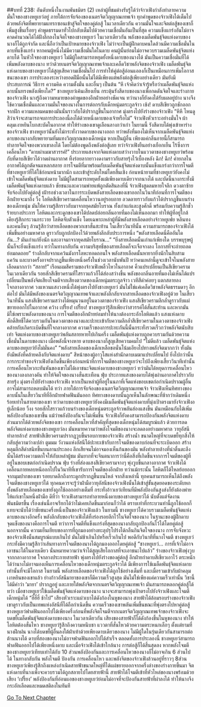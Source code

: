 ##บทที่ 238: อันดับหนึ่งในงานพันธมิตร (2)
เหล่าผู้ที่ชมต่างรับรู้ได้ว่าจ้าวเฟิงกำลังทำลายความมั่นใจของชางหยูเยว่อยู่
ภายใต้การจับจ้องของเนตรจิตวิญญาณเทพเจ้า ทุกคำพูดของจ้าวเฟิงได้เต็มไปด้วยพลังจิตที่พยายามแทรกซอนเข้าสู่จิตใจของคู่ต่อสู้
ในเวลาเดียวกัน
ความมั่นใจและจิตต่อสู้ของเขาก็เพิ่มสูงขึ้นเรื่อยๆ คำพูดธรรมดาทั่วไปกลับเต็มไปด้วยความเชื่อมั่นอันเป็นที่สุด
ความแข็งแกร่งอันไม่อาจคาดคำนวณได้ได้ฝังลึกลงในจิตใจของชางหยูเยว่
ในเวลาเดียวกัน
พลังของเมล็ดพันธุ์จิตแห่งดาบของนางก็ได้ถูกจำกัด
และนี่ถือว่าเป็นเป้าหมายของจ้าวเฟิง
ไม่ว่าจะเป็นผู้ฝึกดาบคนใดล้วนมีความเชื่อมั่นในดาบที่แข็งแกร่ง หากคนผู้หนึ่งไม่มีความเชื่อมั่นใดในดาบ คนผู้นั้นย่อมไม่อาจควบรวมเมล็ดพันธุ์จิตแห่งดาบได้
ในหัวใจของชางหยูเยว่ ไม่มีผู้ใดสามารถหยุดยั้งหนึ่งดาบของนางได้
มันเป็นความเชื่อมั่นที่ได้เพิ่มพลังดาบของนาง
ทว่าด้วยเนตรจิตวิญญาณเทพเจ้าและเคล็ดวิชาพลังจิตของจ้าวเฟิง เมล็ดพันธุ์จิตแห่งดาบของชางหยูเยว่ได้สูญเสียความเชื่อมั่นไป
การทำให้คู่ต่อสู้อ่อนแอลงก็เป็นเหมือนการเพิ่มโอกาสชนะของเขา
การประลองระหว่างยอดฝีมือนั้นไม่ได้มีเพียงแต่พลังต่อสู้เพียงอย่างเดียว มันยังมีประสบการณ์ วิธีการ ความคิด ความตั้งมั่น และอื่นๆ เป็นต้น
“หึ เจ้าคิดว่าเจ้ารู้หรือว่าเมล็ดพันธุ์จิตแห่งดาบนั้นทรงพลังเพียงใด?”
ชางหยูเยว่เค้นเสียงเย็น กระตุ้นรังสีดาบของนางเพื่อกดดันจิตใจและร่างกายของจ้าวเฟิง
นางรู้ถึงความหมายของคำพูดของอีกฝ่ายอย่างชัดเจน ทว่านางก็ยังคงได้รับผลอยู่บ้าง นางจึงใช้ความเชื่อมั่นและความมั่นใจของนางในการต่อกรกับเด็กหนุ่มตระกูลจ้าว
เช้ง!
ดาบสีเขียวถูกชักออกจากฝัก ความแหลมคมของมันนั่นราวกับได้ปรากฏขึ้นในอากาศ มุ่งตรงไปยังร่างของจ้าวเฟิง
“หึหึ ไหนดูสิว่าเจ้าจะสามารถจบการประลองนี้ลงได้ด้วยหนึ่งดาบของเจ้าหรือไม่”
จ้าวเฟิงหัวเราะอย่างมั่นใจ ผ้าคลุมเงาหยินโบกสะบัดในอากาศ ทำให้ร่างของเขาดูเลือนลางกว่าเก่า
ในยามนี้ รังสีดาบได้พุ่งเข้าหาร่างของจ้าวเฟิง
ชางหยูเยว่นั้นยังไม่กระทั่งวาดดาบของนางออก ทว่าพลังที่มองไม่เห็นจากเมล็ดพันธุ์จิตแห่งดาบของนางกลับพยายามทิ่มแทงวิญญาณของเด็กหนุ่ม
หากเป็นผู้อื่น เพียงแค่กลิ่นอายนี้ก็สามารถทำลายจิตใจของพวกเขาลงได้ โดยไม่ต้องพูดถึงพลังต่อสู้เลย
ทว่าจ้าวเฟิงยืนอย่างเยือกเย็น ไร้ซึ่งการเคลื่อนไหว
“ดาบผ่าเมฆาสวรรค์!”
ประกายแสงจากจิตแห่งดาบสว่างวาบในแววตาของชางหยูเยว่พร้อมกับที่ดาบสีเขียวได้วาดผ่านอากาศ ทิ้งร่อยลากยาวงดงามราวกับสายรุ้งไว้เบื้องหลัง
ฉึก! ฉึก!
ค่ายกลในอากาศได้ถูกตัดจนแหลกสลาย
การโจมตีที่มาพร้อมกับเมล็ดพันธุ์จิตแห่งดาบนั้นแข็งแกร่งกว่าการโจมตีที่ชางหยูเยว่ที่ได้ใช้ก่อนหน้ามากนัก และเข้าสู่ระดับใหม่โดยสิ้นเชิง
ก่อนหน้ายามที่ชางหยูเยว่ยังคงไม่เข้าใจเมล็ดพันธุ์จิตแห่งดาบ ไม่มีผู้ใดสามารถหยุดยั้งแม้เพียงดาบเดียวจากนางได้ และบัดนี้นางกระทั่งมีเมล็ดพันธุ์จิตแห่งดาบแล้ว
ชัยชนะและความพ่ายแพ้ถูกตัดสินลงที่นี่
จ้าวเฟิงสูดลมหายใจลึก ดวงตาซ้ายจับจ้องไปยังคู่ต่อสู้ เฝ้ารอช่วงเวลาในการระเบิดพลังสายเลือดของเขาออกในวินาทีก่อนที่การโจมตีของอีกฝ่ายจะมาถึง
วิ้ง
โลหิตสีเขียวครามเคลื่อนไหววนอยู่รอบกาย
ลวดลายราวกับแก้วได้ปรากฏขึ้นบนร่างของเด็กหนุ่ม มันให้ความรู้สึกราวกับมาจากยุคสมัยโบราณ ทั้งเก่าแก่และสูงศักดิ์ พร้อมกับความรู้สึกชั่วร้ายบางประการ
โลหิตและกระดูกของเขาได้ปลดปล่อยกลิ่นอายที่มองไม่เห็นออกมา ทำให้ผู้ที่อยู่ใกล้เคียงรู้สึกกระวนกระวาย โลหิตจับตัวแข็ง
โดยเฉพาะเหล่าผู้ที่มีพลังสายเลือดอย่างจ้าวหยูเฟย หลินทง และคนอื่นๆ ล้วนรู้สึกว่าสายเลือดของพวกเขาสั่นสะท้าน
ในเสี้ยววินาทีนั้น ความสามารถของจ้าวเฟิงได้เพิ่มขึ้นอย่างมหาศาล ดูราวกับถูกปกป้องไว้ด้วยพลังลึกลับประการหนึ่ง
“พลังสายเลือดนี่คืออันใดกัน...? มันเก่าแก่ยิ่งนัก และอาจมาจากยุคสมัยโบราณ...”
“ยิ่งสายเลือดนั้นเก่าแก่เพียงใด บรรพบุรุษผู้นั้นก็จะยิ่งแข็งแกร่ง ทว่าในทางกลับกัน ความบริสุทธิ์ของสายเลือดก็จะเจือจางลง โอกาสที่จะถ่ายถอดย่อมถดถอย”
ร่างลึกลับจากแคว้นมังกรโลหะทอดถอนใจ
พลังสายเลือดนั้นหายากยิ่งนักในสิบสามแคว้น และบางครั้งอาจปรากฏขึ้นเพียงหนึ่งครั้งในช่วงเวลานับพันปี
ทว่าคนเหล่านี้ดูจะเข้าใจในพลังสายเลือดมากกว่า
“สลาย!”
เรือนผมสีครามของจ้าวเฟิงพลิ้วไหวในอากาศ คิ้วแปรเปลี่ยนเป็นสีเขียวคราม ในเวลาเดียวกัน รอยสักสีเขียวครามที่ใสราวแก้วก็ได้ส่องสว่างขึ้น
พลังของกลิ่นอายที่มองไม่เห็นได้แปรเปลี่ยนเป็นพลังจิตเสียงโจมตีจากเสียงตวาดของเด็กหนุ่มตระกูลจ้าว
เวทีสีดำค่อยๆ แตกสลายลง
ใจกลางอากาศ วงแหวนแสงวงหนึ่งได้พุ่งตรงไปยังชางหยูเยว่
มันไม่ใช่แค่เคล็ดวิชาพลังจิตธรรมดาๆ อีกต่อไป มันได้มีพลังของเนตรจิตวิญญาณเทพเจ้าและพลังลึกลับจากสายเลือดของจ้าวเฟิงอยู่ด้วย
ในเสี้ยววินาทีนั้น แสงสีเขียวครามสว่างได้หมุนวนอยู่ในดวงตาของจ้าวเฟิง แสงสีเขียวครามลึกล้ำดูราวกับแผ่ขยายออกไปในอากาศ
คว้าง เปรี้ยง! เปรี้ยง!
ชางหยูเยว่รู้สึกเพียงว่าสวรรค์ได้สั่นสะท้าน และหากมันมิใช่เพราะพลังดาบของนาง การโจมตีของอีกฝ่ายย่อมทำให้นางต้องกระอักโลหิตแล้ว
แสงแห่งดาบศักดิ์สิทธิ์ได้ควบรวมกันในดวงตาของนางและปะทะเข้ากับความลึกล้ำสีเขียวครามในดวงตาของจ้าวเฟิง คล้ายกับเกิดระเบิดขึ้นที่ใจกลางอากาศ
ความเร็วของการปะทะกันนี้นั้นกระทั่งรวดเร็วกว่าพลังจิตนับสิบเท่า
จิตแห่งดาบของชางหยูเยว่พลันสลายหายไปเกินครึ่ง
เมล็ดพันธุ์แห่งดาบถูกควบรวมกันด้วยความเชื่อมั่นในดาบของนาง เมื่อพลังนี้จางหาย ดาบของนางก็สูญเสียความคมไป
“ไม่ดีแล้ว เมล็ดพันธุ์จิตแห่งดาบของหยูเยว่ยังไม่มั่นคง”
“พลังสายเลือดของเด็กเหลือขอนั่นโน้มเอียงไปทางพลังจิตมากกว่า ทั้งมันยังมีพลังที่คล้ายคลึงกับจิตแห่งดาบ”
สีหน้าของผู้อาวุโสแห่งสำนักดาบเมฆาแปรเปลี่ยนไป
ยิ่งไปกว่านั้น
การกระทำของจ้าวเฟิงยังเกิดขึ้นเพียงก่อนหน้าที่การโจมตีของชางหยูเยว่จะไปถึงเพียงเสี้ยววินาทีเท่านั้น
การเคลื่อนไหวกะทันหันของเขาไม่ได้เอาชนะจิตแห่งดาบของชางหยูเยว่ ทว่ามันได้หยุดการเคลื่อนไหวของนางลงกลางคัน ทำให้จิตใจของนางสั่นสะเทือน
ฟุ่บ
ประกายแสงของดาบได้พุ่งผ่านอากาศไปราวกับสายรุ้ง มุ่งตรงไปยังร่างของจ้าวเฟิง
หากเป็นเหล่าผู้ที่อยู่ในนภาที่เจ็ดแห่งขอบเขตก่อกำเนิดปราณผู้อื่นอาจไม่สามารถหลบมันได้
ทว่า
ภายใต้การจับจ้องของเนตรจิตวิญญาณเทพเจ้า จ้าวเฟิงเห็นทิศทางของดาบนั้นในเสี้ยววินาทีที่อีกฝ่ายฟาดฟันมันออก
ทิศทางของดาบนั้นถูกเห็นในลักษณะที่ช้ากว่าเดิมหนึ่งร้อยเท่าในสายตาของเขา
ทว่าดาบของชางหยูเยว่ยังคงมีเมล็ดพันธุ์จิตแห่งดาบที่มุ่งเป้าตรงมายังจ้าวเฟิงอยู่เล็กน้อย
วิ้งง
รอยสักใสราวแก้วบนร่างของเด็กหนุ่มตระกูลจ้าวพลันส่องแสงขึ้น มันเหมือนกับได้เพิ่มพลังป้องกันของเขาขึ้น
แม้ว่าพลังป้องกันจะไม่เพิ่มขึ้น จ้าวเฟิงก็ยังคงสามารถป้องกันพลังจิตแห่งดาบส่วนมากได้ด้วยพลังจิตของเขา
การเคลื่อนไหวที่สำคัญที่สุดของเด็กหนุ่มได้สมบูรณ์แล้ว
ด้วยการลดพลังจิตแห่งดาบของชางหยูเยว่ลง มันหมายความว่าพลังโจมตีของนางจะลดลงอย่างมหาศาล
วายุอัสนีทำลายล้าง!
สายฟ้าสีเขียวครามปรากฏวูบขึ้นรอบกายของจ้าวเฟิง สร้างน้ำ ขนาดใหญ่ที่จะบดขยี้ทุกสิ่งให้กลับสู่ความว่างเปล่า
ตูมมม
วังวนแห่งอัสนีได้ปะทะเข้ากับการโจมตีของดาบก่อนที่จะระเบิดออก สร้างหลุมลึกสีดำสนิทขึ้นบนลานประลอง ลึกเสียจนไม่อาจมองเห็นก้นของมัน
พลังทำลายล้างที่น่าตื่นตะลึงนั้นได้สร้างความตกใจให้กับเหล่าผู้ชม มันยากที่จะจินตนาการว่านี่คือสิ่งที่เกิดขึ้นจากการโจมตีของผู้ที่อยู่ในขอบเขตก่อกำเนิดปราณ
ฟุ่บ
ร่างที่ส่องแสงสีเขียวครามจางๆ พุ่งวูบขึ้นกลางอากาศ
จ้าวเฟิงได้เคลื่อนกายหลบหนีออกไปในวินาทีที่เขารับการโจมตีของอีกฝ่าย
ทว่าแม้กระนั้น โลหิตก็ได้ไหลย้อยออกจากมุมปากของเขา รอยบาดลึกถึงกระดูกปรากฏขึ้นบนไหล่ จากสิ่งเหล่านี้ ทุกคนสามารถเห็นได้ถึงพลังโจมตีของชางหยูเยว่ได้
ทุกคนควรจะรู้ว่าฝ่ามือวายุอัสนีของจ้าวเฟิงนั้นได้เข้าสู่ขั้นสุดยอดของระดับหก ทั้งพลังสายเลือดของเขายังถูกใช้ออกอย่างเต็มที่ กระทั่งอ้าวเยว่เทียนที่มีพลังป้องกันสูงส่งก็ยังต้องพ่ายให้แก่เขาในหนึ่งฝ่ามือ
ดีที่ว่า
จ้าวเฟิงสามารถทำลายหนึ่งดาบของชางหยูเยว่ได้ นับตั้งแต่จัดงานพันธมิตรขึ้น เรื่องเช่นนี้อาจเรียกได้ว่าไม่เคยเกิดขึ้นมาก่อนก็ว่าได้
ตราบเท่าที่กระบวนท่านี้ถูกใช้ออกก็แทบจะนับได้ว่าชัยชนะครึ่งหนึ่งเป็นของจ้าวเฟิงแล้ว
ในยามนี้ ชางหยูเยว่ได้ควบรวมเมล็ดพันธุ์จิตแห่งดาบของนางอีกครั้ง
พลังลึกลับของจ้าวเฟิงได้ทิ้งร่องรอยลึกไว้ในจิตใจของนาง
ในฐานะของผู้ฝึกดาบ จุดแข็งของนางคือการโจมตี ทว่าการโจมตีที่แข็งแกร่งที่สุดของนางกลับถูกป้องกันไว้ได้โดยคู่ต่อสู้
นอกจากนั้น ความเย็นเยียบของการที่ถูกมองอย่างทะลุปรุโปร่งได้กลืนกินจิตใจของนาง
การจับจังหวะของจ้าวเฟิงนั้นสมบูรณ์แบบเกินไป มันไม่ช้าเกินไปหรือเร็วเกินไป พอดีกับวินาทีที่นางโจมตี
ชางหยูเยว่กระทั่งมีความรู้สึกว่าเส้นทางการโจมตีของนางได้ถูกมองออกโดยคู่ต่อสู้
“ชางหยูเยว่... การที่เจ้าไม่อาจเอาชนะได้ในดาบเดียว นั่นหมายความว่าเจ้าได้สูญเสียโอกาสที่จะเอาชนะไปแล้ว”
ร่างของจ้าวเฟิงพุ่งวูบจากกลางอากาศ ใจกลางประกายสายฟ้า พุ่งตรงไปยังร่างของคู่ต่อสู้
อีกฝ่ายกำดาบสีเขียวเอาไว้ ตระหนักได้ว่านางไม่อาจมองเห็นการเคลื่อนไหวของเด็กหนุ่มตระกูลจ้าวได้ มีเพียงการใช้เมล็ดพันธุ์จิตแห่งดาบเท่านั้นที่จะมีโอกาส
ในยามนี้ พลังสายเลือดของจ้าวเฟิงได้ถูกใช้อย่างเต็มที่ และเมื่อรวมเข้ากับผ้าคลุมเงาหยินของเขาแล้ว ย่างก้าวอัสนีมายาของเขาก็มีความเร็วสูงสุด
มันไม่ใช่เพียงแค่ความเร็วเท่านั้น วิชานี้ได้มีคำว่า ‘มายา’ ปรากฏอยู่ และภายใต้พลังจิตจากเนตรจิตวิญญาณเทพเจ้า มันสามารถหลอกคู่ต่อสู้ได้
ทว่า
เมื่อชางหยูเยว่ใช้เมล็ดพันธุ์จิตแห่งดาบของนาง นางจะสามารถพุ่งเป้าตรงไปยังจ้าวเฟิงและโจมตีเด็กหนุ่มได้
“ฮี่ฮี่ฮี่ ช้าไป”
เสียงหัวเราะแผ่วเบาได้ดังก้องในหูของนาง
สายฟ้าได้ล้อมรอบร่างของจ้าวเฟิง เขาดูราวกับเป็นเทพแห่งอัสนีที่ได้ถือกำเนิดขึ้น ความเร็วของเขาพลันเพิ่มขึ้นขณะที่พุ่งตรงไปหาคู่ต่อสู้
ชางหยูเยว่ฟาดฟันออกไปได้เพียงครึ่งก่อนที่พลังจิตโจมตีจากเนตรจิตวิญญาณเทพเจ้าของจ้าวเฟิงจะบดขยี้เมล็ดพันธุ์จิตแห่งดาบของนาง
ในเวลาเดียวกัน
เสียงของสายฟ้าก็ได้ดังก้องขึ้นในหูของนาง ทำให้โลหิตต้องสั่นไหว
ชางหยูเยว่รู้สึกถึงความหนึบชา แววตาที่สั่นไหวด้วยความตระหนกเล็กๆ
ตั้งแต่ยามที่นางฝึกฝน นางได้บดขยี้ผู้อื่นลงใต้ฝ่าเท้าด้วยเพียงดาบเดียวของนาง ไม่มีผู้ใดในรุ่นเดียวกันสามารถต่อต้านนางได้
ดาบที่สองของนางไม่อาจฟาดฟันออกไปได้สำเร็จ
ตลอดทั้งการประลองนี้ ชางหยูเยว่สามารถฟาดฟันออกไปได้เพียงหนึ่งดาบ
และเมื่อจ้าวเฟิงได้เข้าใกล้นาง การต่อสู้ก็ได้สิ้นสุดลง
หากพลังโจมตีของชางหยูเยว่เทียบเท่าได้กับ 10 ส่วนพลังป้องกันและการเคลื่อนไหวของนางก็ไม่อาจเกิน 6 ส่วนไปได้
ในทางกลับกัน พลังโจมตี ป้องกัน การเคลื่อนไหว และพลังจิตของจ้าวเฟิงล้วนอยู่ที่ราวๆ 8ส่วน
ชางหยูเยว่เพียงรู้สึกถึงแหล่งกำเนิดสายฟ้าขนาดใหญ่ที่ได้แผ่ขยายออกจากครึ่งล่างของร่างกายขึ้นมา
จิตแห่งดาบที่นางเพิ่งจะควบรวมได้ถูกสลายไปโดยสายฟ้านี้ สายฟ้าได้โจมตีเข้าที่หัวไหล่ของนางพร้อมด้วยเสียง ‘เปรี้ยง’
พลังป้องกันที่อ่อนแอของชางหยูเยว่ย่อมไม่อาจที่จะป้องกันสายฟ้าที่ผ่าลงได้ ทำให้นางจึงกระอักเลือดและหมดสติลงในทันที


[Go To Next Chapter]( ./18.md)